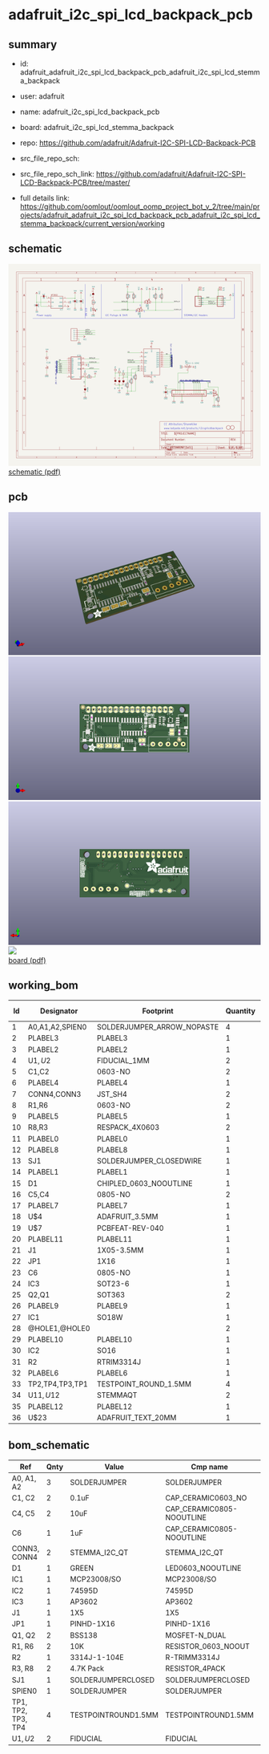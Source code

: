 # adafruit_i2c_spi_lcd_backpack_pcb
 
## summary 
* id: adafruit_adafruit_i2c_spi_lcd_backpack_pcb_adafruit_i2c_spi_lcd_stemma_backpack
* user: adafruit
* name: adafruit_i2c_spi_lcd_backpack_pcb
* board: adafruit_i2c_spi_lcd_stemma_backpack
* repo: https://github.com/adafruit/Adafruit-I2C-SPI-LCD-Backpack-PCB



* src_file_repo_sch: 
* src_file_repo_sch_link: https://github.com/adafruit/Adafruit-I2C-SPI-LCD-Backpack-PCB/tree/master/
* full details link: https://github.com/oomlout/oomlout_oomp_project_bot_v_2/tree/main/projects/adafruit_adafruit_i2c_spi_lcd_backpack_pcb_adafruit_i2c_spi_lcd_stemma_backpack/current_version/working  

## schematic  
![](working_schematic_600.png)  
[schematic (pdf)](working_schematic.pdf) 






















## pcb  
![](working_3d_600.png) 
![](working_3d_front_600.png)  
![](working_3d_back_600.png)  
![](working_600.png)  
[board (pdf)](working.pdf)  

## working_bom
| Id | Designator | Footprint | Quantity | Designation | Supplier and ref |  | None | 
| --- | --- | --- | --- | --- | --- | --- | --- | 
| 1 | A0,A1,A2,SPIEN0 | SOLDERJUMPER_ARROW_NOPASTE | 4 |  |  |  | [''] | 
| 2 | PLABEL3 | PLABEL3 | 1 |  |  |  | [''] | 
| 3 | PLABEL2 | PLABEL2 | 1 |  |  |  | [''] | 
| 4 | U$1,U$2 | FIDUCIAL_1MM | 2 | FIDUCIAL |  |  | [''] | 
| 5 | C1,C2 | 0603-NO | 2 | 0.1uF |  |  | [''] | 
| 6 | PLABEL4 | PLABEL4 | 1 |  |  |  | [''] | 
| 7 | CONN4,CONN3 | JST_SH4 | 2 | STEMMA_I2C_QT |  |  | [''] | 
| 8 | R1,R6 | 0603-NO | 2 | 10K |  |  | [''] | 
| 9 | PLABEL5 | PLABEL5 | 1 |  |  |  | [''] | 
| 10 | R8,R3 | RESPACK_4X0603 | 2 | 4.7K Pack |  |  | [''] | 
| 11 | PLABEL0 | PLABEL0 | 1 |  |  |  | [''] | 
| 12 | PLABEL8 | PLABEL8 | 1 |  |  |  | [''] | 
| 13 | SJ1 | SOLDERJUMPER_CLOSEDWIRE | 1 |  |  |  | [''] | 
| 14 | PLABEL1 | PLABEL1 | 1 |  |  |  | [''] | 
| 15 | D1 | CHIPLED_0603_NOOUTLINE | 1 | GREEN |  |  | [''] | 
| 16 | C5,C4 | 0805-NO | 2 | 10uF |  |  | [''] | 
| 17 | PLABEL7 | PLABEL7 | 1 |  |  |  | [''] | 
| 18 | U$4 | ADAFRUIT_3.5MM | 1 |  |  |  | [''] | 
| 19 | U$7 | PCBFEAT-REV-040 | 1 |  |  |  | [''] | 
| 20 | PLABEL11 | PLABEL11 | 1 |  |  |  | [''] | 
| 21 | J1 | 1X05-3.5MM | 1 | 1X5 |  |  | [''] | 
| 22 | JP1 | 1X16 | 1 |  |  |  | [''] | 
| 23 | C6 | 0805-NO | 1 | 1uF |  |  | [''] | 
| 24 | IC3 | SOT23-6 | 1 | AP3602/RT9361 |  |  | [''] | 
| 25 | Q2,Q1 | SOT363 | 2 | BSS138 |  |  | [''] | 
| 26 | PLABEL9 | PLABEL9 | 1 |  |  |  | [''] | 
| 27 | IC1 | SO18W | 1 | MCP23008/SO |  |  | [''] | 
| 28 | @HOLE1,@HOLE0 |  | 2 |  |  |  | [''] | 
| 29 | PLABEL10 | PLABEL10 | 1 |  |  |  | [''] | 
| 30 | IC2 | SO16 | 1 | 74HC595D |  |  | [''] | 
| 31 | R2 | RTRIM3314J | 1 | 3314J-1-104E |  |  | [''] | 
| 32 | PLABEL6 | PLABEL6 | 1 |  |  |  | [''] | 
| 33 | TP2,TP4,TP3,TP1 | TESTPOINT_ROUND_1.5MM | 4 |  |  |  | [''] | 
| 34 | U$11,U$12 | STEMMAQT | 2 |  |  |  | [''] | 
| 35 | PLABEL12 | PLABEL12 | 1 |  |  |  | [''] | 
| 36 | U$23 | ADAFRUIT_TEXT_20MM | 1 |  |  |  | [''] | 


## bom_schematic
| Ref | Qnty | Value | Cmp name | Footprint | Description | Vendor | DNP | 
| --- | --- | --- | --- | --- | --- | --- | --- | 
| A0, A1, A2 | 3 | SOLDERJUMPER | SOLDERJUMPER | working:SOLDERJUMPER_ARROW_NOPASTE |  |  |  | 
| C1, C2 | 2 | 0.1uF | CAP_CERAMIC0603_NO | working:0603-NO |  |  |  | 
| C4, C5 | 2 | 10uF | CAP_CERAMIC0805-NOOUTLINE | working:0805-NO |  |  |  | 
| C6 | 1 | 1uF | CAP_CERAMIC0805-NOOUTLINE | working:0805-NO |  |  |  | 
| CONN3, CONN4 | 2 | STEMMA_I2C_QT | STEMMA_I2C_QT | working:JST_SH4 |  |  |  | 
| D1 | 1 | GREEN | LED0603_NOOUTLINE | working:CHIPLED_0603_NOOUTLINE |  |  |  | 
| IC1 | 1 | MCP23008/SO | MCP23008/SO | working:SO18W |  |  |  | 
| IC2 | 1 | 74595D | 74595D | working:SO16 |  |  |  | 
| IC3 | 1 | AP3602 | AP3602 | working:SOT23-6 |  |  |  | 
| J1 | 1 | 1X5 | 1X5 | working:1X05-3.5MM |  |  |  | 
| JP1 | 1 | PINHD-1X16 | PINHD-1X16 | working:1X16 |  |  |  | 
| Q1, Q2 | 2 | BSS138 | MOSFET-N_DUAL | working:SOT363 |  |  |  | 
| R1, R6 | 2 | 10K | RESISTOR_0603_NOOUT | working:0603-NO |  |  |  | 
| R2 | 1 | 3314J-1-104E | R-TRIMM3314J | working:RTRIM3314J |  |  |  | 
| R3, R8 | 2 | 4.7K Pack | RESISTOR_4PACK | working:RESPACK_4X0603 |  |  |  | 
| SJ1 | 1 | SOLDERJUMPERCLOSED | SOLDERJUMPERCLOSED | working:SOLDERJUMPER_CLOSEDWIRE |  |  |  | 
| SPIEN0 | 1 | SOLDERJUMPER | SOLDERJUMPER | working:SOLDERJUMPER_ARROW_NOPASTE |  |  |  | 
| TP1, TP2, TP3, TP4 | 4 | TESTPOINTROUND1.5MM | TESTPOINTROUND1.5MM | working:TESTPOINT_ROUND_1.5MM |  |  |  | 
| U$1, U$2 | 2 | FIDUCIAL | FIDUCIAL | working:FIDUCIAL_1MM |  |  |  | 



